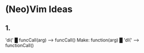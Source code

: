 # (Neo)Vim Ideas

## 1.
'di(' █ funcCall(arg) --> funcCall()
Make: function(arg) █ 'dI(' --> functionCall()

